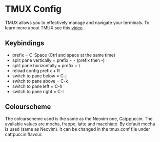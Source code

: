 # TMUX Config
TMUX allows you to effectively manage and navigate your terminals. To learn more about TMUX see this [video](https://www.youtube.com/watch?v=DzNmUNvnB04&ab_channel=DreamsofCode).

## Keybindings
- prefix = C-Space (Ctrl and space at the same time)
- split pane vertically = prefix + - (prefix then -)
- split pane horizontally = prefix + \
- reload config prefix + R
- switch to pane below = C-j
- switch to pane above = C-k
- switch to pane left = C-h
- switch to pane right = C-l

## Colourscheme
The colourscheme used is the same as the Neovim one, Catppuccin. The available values are mocha, frappe, latte and macchiato. By default mocha is used (same as Neovim). It can be changed in the tmux.conf file under cattpuccin flavour. 

